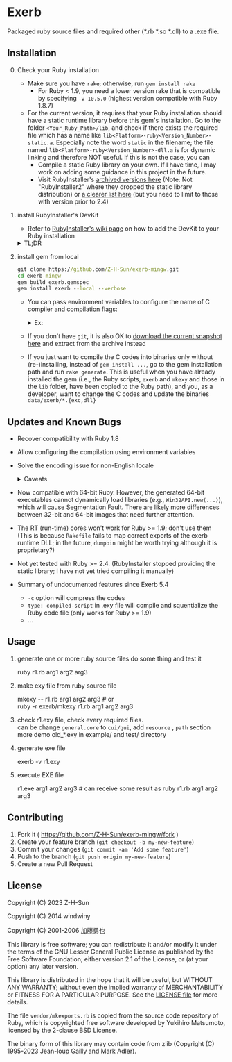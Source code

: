 # Exerb

Packaged ruby source files and required other (*.rb *.so *.dll) to a .exe file.

## Installation

0. Check your Ruby installation
    * Make sure you have `rake`; otherwise, run `gem install rake`
      * For Ruby < 1.9, you need a lower version rake that is compatible by specifying `-v 10.5.0` (highest version compatible with Ruby 1.8.7)
    * For the current version, it requires that your Ruby installation should have a static runtime library before this gem's installation. Go to the folder `<Your_Ruby_Path>/lib`, and check if there exists the required file which has a name like `lib<Platform>-ruby<Version_Number>-static.a`. Especially note the word `static` in the filename; the file named `lib<Platform>-ruby<Version_Number>-dll.a` is for dynamic linking and therefore NOT useful. If this is not the case, you can
      * Compile a static Ruby library on your own. If I have time, I may work on adding some guidance in this project in the future.
      * Visit RubyInstaller's [archived versions here](https://github.com/oneclick/rubyinstaller/releases) (Note: Not "RubyInstaller2" where they dropped the static library distribution) or [a clearer list here](https://rubyinstaller.org/downloads/archives/) (but you need to limit to those with version prior to 2.4)

1. install RubyInstaller's DevKit

    * Refer to [RubyInstaller's wiki page](https://github.com/oneclick/rubyinstaller/wiki/Development-Kit/25db58138bb49410ef9d7b695dbd1e8384b47871) on how to add the DevKit to your Ruby installation
    <details><summary>TL;DR</summary>
    
    * Download the latest 32-bit (for 32-bit Ruby) or 64-bit (for 64-bit Ruby) [Devkit here](https://github.com/oneclick/rubyinstaller/releases/tag/devkit-4.7.2)
      * Note: This is the 'legacy' MSYS devkit (not the MSYS2 one in the RubyInstaller2 repo)
    * Extract and `cd` to that folder
    * Run the following commands:
        ```bat
        devkitvars.bat	REM :Load mingw install path
        ruby dk.rb init
        notepad config.yml	REM :Review the config file and check if it has the correct ruby installed path; if not, edit it accordingly
        ruby dk.rb install
        ruby -e "require 'devkit'; puts ENV['RI_DEVKIT']"	REM :Test, ensure the path is %DEVKITPATH%  
        ```
    </details>

2. install gem from local

    ```bat
    git clone https://github.com/Z-H-Sun/exerb-mingw.git
    cd exerb-mingw
    gem build exerb.gemspec
    gem install exerb --local --verbose
    ```
    * You can pass environment variables to configure the name of C compiler and compilation flags:
      <details><summary>Ex:</summary>

      * `set EXERB_C_COMPILER=i686-w64-mingw32-gcc.exe`
      * `set EXERB_GENERAL_CFLAGS=-std=gnu99 -Os -w`
      * then after everything has been completed, `set <every_env_var>=` to unset their values
      </details>

    * If you don't have `git`, it is also OK to [download the current snapshot here](https://github.com/Z-H-Sun/exerb-mingw/archive/refs/heads/master.zip) and extract from the archive instead
    * If you just want to compile the C codes into binaries only without (re-)installing, instead of `gem install ...`, go to the gem installation path and run `rake generate`. This is useful when you have already installed the gem (i.e., the Ruby scripts, `exerb` and `mkexy` and those in the `lib` folder, have been copied to the Ruby path), and you, as a developer, want to change the C codes and update the binaries `data/exerb/*.{exc,dll}`

## Updates and Known Bugs

* Recover compatibility with Ruby 1.8
* Allow configuring the compilation using environment variables
* Solve the encoding issue for non-English locale
  <details><summary>Caveats</summary>
  
  * In the generated `exy` file, if you find an `enc/*.so` file but without its corresponding `enc/trans/*.so`, please manually add the latter to the exy import file list; otherwise, it will not be able to be transcoded to other encodings. (I have taken care of all pairs with the same basenames (e.g., the Chinese ones), but some encoding libraries are not that straightforward (e.g., the Japanese ones).)
  * The system locale encoding libraries, along with UTF-8 / UTF-16 / ASCII-8BIT, have been imported properly and will work fine. However, if you want to transcode from / into other encodings, please manually include the corresponding `enc/*.so` and `enc/trans/*.so` libraries into the exy import file list.
  * Currently, the default 'external' encoding is set to be the same as 'locale' encoding, but it can be different from the script-defined encoding (defined on the first line or the line after shebang). The script-defined encoding will take effect when you create any new string object, but file reading/writing will still be in the 'locale' encoding. An easy workaround is to add an additional line at the beginning of your Ruby script: `Encoding.default_external = __ENCODING__`
  </details>

* Now compatible with 64-bit Ruby. However, the generated 64-bit executables cannot dynamically load libraries (e.g., `Win32API.new(...)`), which will cause Segmentation Fault. There are likely more differences between 32-bit and 64-bit images that need further attention.
* The RT (run-time) cores won't work for Ruby >= 1.9; don't use them (This is because `Rakefile` fails to map correct exports of the exerb runtime DLL; in the future, `dumpbin` might be worth trying although it is proprietary?)
* Not yet tested with Ruby >= 2.4. (RubyInstaller stopped providing the static library; I have not yet tried compiling it manually)
* Summary of undocumented features since Exerb 5.4
  * `-c` option will compress the codes
  * `type: compiled-script` in .exy file will compile and squentialize the Ruby code file (only works for Ruby >= 1.9)
  * ...

## Usage

1. generate one or more ruby source files do some thing and test it

    ruby r1.rb arg1 arg2 arg3

2. make exy file from ruby source file

    mkexy -- r1.rb arg1 arg2 arg3  # or  
    ruby -r exerb/mkexy r1.rb arg1 arg2 arg3

3. check r1.exy file, check every required files.  
   can be change `general.core` to `cui/gui`, add `resource` , `path` section  
   more demo old_*.exy in example/ and test/ directory
   
4. generate exe file

    exerb -v r1.exy

5. execute EXE file

    r1.exe arg1 arg2 arg3  # can receive some result as ruby r1.rb arg1 arg2 arg3

## Contributing

1. Fork it ( https://github.com/Z-H-Sun/exerb-mingw/fork )
2. Create your feature branch (`git checkout -b my-new-feature`)
3. Commit your changes (`git commit -am 'Add some feature'`)
4. Push to the branch (`git push origin my-new-feature`)
5. Create a new Pull Request

## License

Copyright (C) 2023 Z-H-Sun

Copyright (C) 2014 windwiny

Copyright (C) 2001-2006 加藤勇也

This library is free software; you can redistribute it and/or modify it under the terms of the GNU Lesser General Public License as published by the Free Software Foundation; either version 2.1 of the License, or (at your option) any later version.

This library is distributed in the hope that it will be useful, but WITHOUT ANY WARRANTY; without even the implied warranty of MERCHANTABILITY or FITNESS FOR A PARTICULAR PURPOSE. See the [LICENSE file](/LICENSE) for more details.

The file `vendor/mkexports.rb` is copied from the source code repository of Ruby, which is copyrighted free software developed by Yukihiro Matsumoto, licensed by the 2-clause BSD License.

The binary form of this library may contain code from zlib (Copyright (C) 1995-2023 Jean-loup Gailly and Mark Adler).
